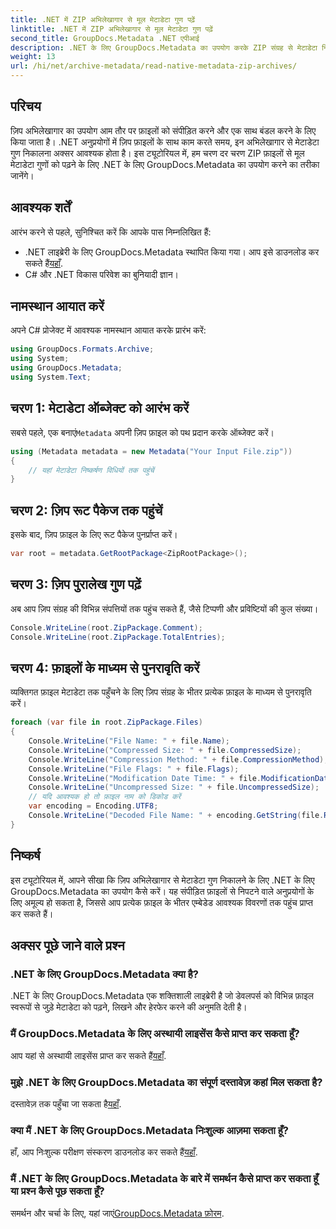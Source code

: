 ```yaml
---
title: .NET में ZIP अभिलेखागार से मूल मेटाडेटा गुण पढ़ें
linktitle: .NET में ZIP अभिलेखागार से मूल मेटाडेटा गुण पढ़ें
second_title: GroupDocs.Metadata .NET एपीआई
description: .NET के लिए GroupDocs.Metadata का उपयोग करके ZIP संग्रह से मेटाडेटा निकालने का तरीका जानें। मूल गुण पढ़ने के लिए चरण-दर-चरण निर्देशों का अन्वेषण करें।
weight: 13
url: /hi/net/archive-metadata/read-native-metadata-zip-archives/
---
```

## परिचय
ज़िप अभिलेखागार का उपयोग आम तौर पर फ़ाइलों को संपीड़ित करने और एक साथ बंडल करने के लिए किया जाता है। .NET अनुप्रयोगों में ज़िप फ़ाइलों के साथ काम करते समय, इन अभिलेखागार से मेटाडेटा गुण निकालना अक्सर आवश्यक होता है। इस ट्यूटोरियल में, हम चरण दर चरण ZIP फ़ाइलों से मूल मेटाडेटा गुणों को पढ़ने के लिए .NET के लिए GroupDocs.Metadata का उपयोग करने का तरीका जानेंगे।
## आवश्यक शर्तें
आरंभ करने से पहले, सुनिश्चित करें कि आपके पास निम्नलिखित हैं:
- .NET लाइब्रेरी के लिए GroupDocs.Metadata स्थापित किया गया। आप इसे डाउनलोड कर सकते हैं[यहाँ](https://releases.groupdocs.com/metadata/net/).
- C# और .NET विकास परिवेश का बुनियादी ज्ञान।

## नामस्थान आयात करें
अपने C# प्रोजेक्ट में आवश्यक नामस्थान आयात करके प्रारंभ करें:
```csharp
using GroupDocs.Formats.Archive;
using System;
using GroupDocs.Metadata;
using System.Text;
```
## चरण 1: मेटाडेटा ऑब्जेक्ट को आरंभ करें
 सबसे पहले, एक बनाएं`Metadata` अपनी ज़िप फ़ाइल को पथ प्रदान करके ऑब्जेक्ट करें।
```csharp
using (Metadata metadata = new Metadata("Your Input File.zip"))
{
    // यहां मेटाडेटा निष्कर्षण विधियों तक पहुंचें
}
```
## चरण 2: ज़िप रूट पैकेज तक पहुंचें
इसके बाद, ज़िप फ़ाइल के लिए रूट पैकेज पुनर्प्राप्त करें।
```csharp
var root = metadata.GetRootPackage<ZipRootPackage>();
```
## चरण 3: ज़िप पुरालेख गुण पढ़ें
अब आप ज़िप संग्रह की विभिन्न संपत्तियों तक पहुंच सकते हैं, जैसे टिप्पणी और प्रविष्टियों की कुल संख्या।
```csharp
Console.WriteLine(root.ZipPackage.Comment);
Console.WriteLine(root.ZipPackage.TotalEntries);
```
## चरण 4: फ़ाइलों के माध्यम से पुनरावृति करें
व्यक्तिगत फ़ाइल मेटाडेटा तक पहुँचने के लिए ज़िप संग्रह के भीतर प्रत्येक फ़ाइल के माध्यम से पुनरावृति करें।
```csharp
foreach (var file in root.ZipPackage.Files)
{
    Console.WriteLine("File Name: " + file.Name);
    Console.WriteLine("Compressed Size: " + file.CompressedSize);
    Console.WriteLine("Compression Method: " + file.CompressionMethod);
    Console.WriteLine("File Flags: " + file.Flags);
    Console.WriteLine("Modification Date Time: " + file.ModificationDateTime);
    Console.WriteLine("Uncompressed Size: " + file.UncompressedSize);
    // यदि आवश्यक हो तो फ़ाइल नाम को डिकोड करें
    var encoding = Encoding.UTF8;
    Console.WriteLine("Decoded File Name: " + encoding.GetString(file.RawName));
}
```

## निष्कर्ष
इस ट्यूटोरियल में, आपने सीखा कि ज़िप अभिलेखागार से मेटाडेटा गुण निकालने के लिए .NET के लिए GroupDocs.Metadata का उपयोग कैसे करें। यह संपीड़ित फ़ाइलों से निपटने वाले अनुप्रयोगों के लिए अमूल्य हो सकता है, जिससे आप प्रत्येक फ़ाइल के भीतर एम्बेडेड आवश्यक विवरणों तक पहुंच प्राप्त कर सकते हैं।

## अक्सर पूछे जाने वाले प्रश्न
### .NET के लिए GroupDocs.Metadata क्या है?
.NET के लिए GroupDocs.Metadata एक शक्तिशाली लाइब्रेरी है जो डेवलपर्स को विभिन्न फ़ाइल स्वरूपों से जुड़े मेटाडेटा को पढ़ने, लिखने और हेरफेर करने की अनुमति देती है।
### मैं GroupDocs.Metadata के लिए अस्थायी लाइसेंस कैसे प्राप्त कर सकता हूँ?
 आप यहां से अस्थायी लाइसेंस प्राप्त कर सकते हैं[यहाँ](https://purchase.groupdocs.com/temporary-license/).
### मुझे .NET के लिए GroupDocs.Metadata का संपूर्ण दस्तावेज़ कहां मिल सकता है?
 दस्तावेज़ तक पहुँचा जा सकता है[यहाँ](https://tutorials.groupdocs.com/metadata/net/).
### क्या मैं .NET के लिए GroupDocs.Metadata निःशुल्क आज़मा सकता हूँ?
 हाँ, आप निःशुल्क परीक्षण संस्करण डाउनलोड कर सकते हैं[यहाँ](https://releases.groupdocs.com/).
### मैं .NET के लिए GroupDocs.Metadata के बारे में समर्थन कैसे प्राप्त कर सकता हूँ या प्रश्न कैसे पूछ सकता हूँ?
 समर्थन और चर्चा के लिए, यहां जाएं[GroupDocs.Metadata फ़ोरम](https://forum.groupdocs.com/c/metadata/14).